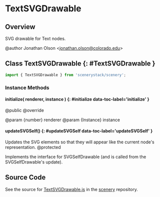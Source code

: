 # TextSVGDrawable

## Overview

SVG drawable for Text nodes.

@author Jonathan Olson &lt;jonathan.olson@colorado.edu&gt;

## Class TextSVGDrawable {: #TextSVGDrawable }


```js
import { TextSVGDrawable } from 'scenerystack/scenery';
```
### Instance Methods

#### initialize( renderer, instance ) {: #initialize data-toc-label='initialize' }

@public
@override

@param {number} renderer
@param {Instance} instance

#### updateSVGSelf() {: #updateSVGSelf data-toc-label='updateSVGSelf' }

Updates the SVG elements so that they will appear like the current node's representation.
@protected

Implements the interface for SVGSelfDrawable (and is called from the SVGSelfDrawable's update).



## Source Code

See the source for [TextSVGDrawable.js](https://github.com/phetsims/scenery/blob/main/js/display/drawables/TextSVGDrawable.js) in the [scenery](https://github.com/phetsims/scenery) repository.
